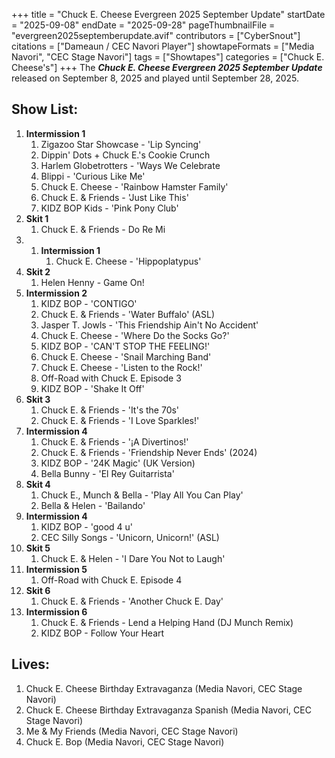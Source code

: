 +++
title = "Chuck E. Cheese Evergreen 2025 September Update"
startDate = "2025-09-08"
endDate = "2025-09-28"
pageThumbnailFile = "evergreen2025septemberupdate.avif"
contributors = ["CyberSnout"]
citations = ["Dameaun / CEC Navori Player"]
showtapeFormats = ["Media Navori", "CEC Stage Navori"]
tags = ["Showtapes"]
categories = ["Chuck E. Cheese's"]
+++
The ***Chuck E. Cheese Evergreen 2025 September Update*** released on September 8, 2025 and played until September 28, 2025.

## Show List:

1. **Intermission 1**
      1. Zigazoo Star Showcase - 'Lip Syncing'
      2. Dippin' Dots + Chuck E.'s Cookie Crunch
      3. Harlem Globetrotters - 'Ways We Celebrate
      4. Blippi - 'Curious Like Me'
      5. Chuck E. Cheese - 'Rainbow Hamster Family'
      6. Chuck E. & Friends - 'Just Like This'
      7. KIDZ BOP Kids - 'Pink Pony Club'
2. **Skit 1**
      1. Chuck E. & Friends - Do Re Mi
3. 1. **Intermission 1**
      1. Chuck E. Cheese - 'Hippoplatypus'
4. **Skit 2**
      1. Helen Henny - Game On!
5. **Intermission 2**
      1. KIDZ BOP - 'CONTIGO'
      2. Chuck E. & Friends - 'Water Buffalo' (ASL)
      3. Jasper T. Jowls - 'This Friendship Ain't No Accident'
      4. Chuck E. Cheese - 'Where Do the Socks Go?'
      5. KIDZ BOP - 'CAN'T STOP THE FEELING!'
      6. Chuck E. Cheese - 'Snail Marching Band'
      7. Chuck E. Cheese - 'Listen to the Rock!'
      8. Off-Road with Chuck E. Episode 3
      9. KIDZ BOP - 'Shake It Off'
6. **Skit 3**
      1. Chuck E. & Friends - 'It's the 70s'
      2. Chuck E. & Friends - 'I Love Sparkles!'
7. **Intermission 4**
      1. Chuck E. & Friends - '¡A Divertinos!'
      2. Chuck E. & Friends - 'Friendship Never Ends' (2024)
      3. KIDZ BOP - '24K Magic' (UK Version)
      4. Bella Bunny - 'El Rey Guitarrista'
6. **Skit 4**
      1. Chuck E., Munch & Bella - 'Play All You Can Play'
      2. Bella & Helen - 'Bailando'
7. **Intermission 4**
      1. KIDZ BOP - 'good 4 u'
      1. CEC Silly Songs - 'Unicorn, Unicorn!' (ASL)
6. **Skit 5**
      1. Chuck E. & Helen - 'I Dare You Not to Laugh'
7. **Intermission 5**
      1. Off-Road with Chuck E. Episode 4
6. **Skit 6**
      1. Chuck E. & Friends - 'Another Chuck E. Day'
7. **Intermission 6**
      1. Chuck E. & Friends - Lend a Helping Hand (DJ Munch Remix)
      1. KIDZ BOP - Follow Your Heart

## Lives:

1. Chuck E. Cheese Birthday Extravaganza (Media Navori, CEC Stage Navori)
2. Chuck E. Cheese Birthday Extravaganza Spanish (Media Navori, CEC Stage Navori)
3. Me & My Friends (Media Navori, CEC Stage Navori)
4. Chuck E. Bop (Media Navori, CEC Stage Navori)
